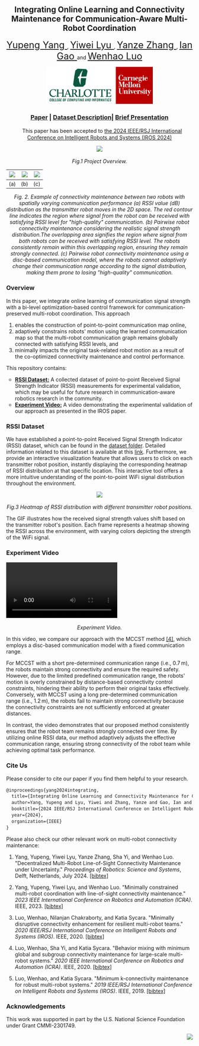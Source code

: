 <h2 align="center"">Integrating Online Learning and Connectivity Maintenance for Communication-Aware Multi-Robot Coordination</h2> 

<p align="center">
   <a href="https://yupeng.blog/research/" style="font-size: 25px;">
        Yupeng Yang
    </a>
  ,
  <a href="https://www.cs.cmu.edu/~yiweilyu" style="font-size: 25px;">
        Yiwei Lyu
    </a>
  ,
  <a href="https://yanzezhang97.github.io/" style="font-size: 25px;">
        Yanze Zhang
    </a>
  , 
    <a href="https://www.linkedin.com/in/ian-gao-978667162/" style="font-size: 25px;">
        Ian Gao
    </a>
   and
    <a href="https://webpages.charlotte.edu/wluo4/" style="font-size: 25px;">
        Wenhao Luo
    </a>
</p>

<p align="center">
    <img src="src/uncc_cs_logo.png" height="100">  <img src="src/cmu.png" height="100"> 
</p>

<p align="center">
<h3 align="center"><a href="https://arxiv.org/abs/2410.05798">Paper</a> | <a href="https://yupengyanguncc.github.io/IROS_2024_RSSI/">Dataset Description</a>|
<a href="https://youtu.be/sgx23-j_8Uo">Brief Presentation</a></h3>
</p>

<p align="center">
　This paper has been accepted to <a href="https://iros2024-abudhabi.org/">the 2024 IEEE/RSJ International Conference on Intelligent Robots and Systems (IROS 2024)</a>  
</p>

<p align="center">
    <img src="https://github.com/user-attachments/assets/5bab4c10-fa25-4fd0-bd53-2e39f1acba7f" height="300">  
   <p align="center"><em>Fig.1 Project Overview.</em><p>
</p>


<div align="center">

| <img src="https://github.com/user-attachments/assets/6f2d5d15-e7e2-41a3-89bd-6cfe699e70d6" height="250"> | <img src="https://github.com/user-attachments/assets/1247ce84-c6bb-4aee-9ca4-822a3c11dbcd" height="250"> | <img src="https://github.com/user-attachments/assets/73eb5140-c061-47af-b661-737ad5ff9a9b" height="250"> |
|:---------------------------------------------------------------------------------------------------------:|:---------------------------------------------------------------------------------------------------------:|:---------------------------------------------------------------------------------------------------------:|
| (a) | (b)  | (c) |
<p align="center">
<em>Fig. 2. Example of connectivity maintenance between two robots with spatially varying communication performance  (a) RSSI value (dB) distribution as the transmitter robot moves in the 2D space. The red contour line indicates the region where signal from the robot can be received with satisfying RSSI level for "high-quality" communication. (b) Pairwise robot connectivity maintenance considering the realistic signal strength distribution.The overlapping area signifies the region where signal from both robots can be received with satisfying RSSI level. The robots consistently remain within this overlapping region, ensuring they remain strongly connected. (c) Pairwise robot connectivity maintenance using a disc-based communication model, where the robots cannot adaptively change their communication range according to the signal distribution, making them prone to losing "high-quality" communication.</em>
</p>
</div>

### Overview
In this paper, we integrate online learning of communication signal strength with a bi-level optimization-based control framework for communication-preserved multi-robot coordination. This approach
1. enables the construction of point-to-point communication map online, 
2. adaptively constrains robots' motion using the learned communication map so that the multi-robot communication graph remains globally connected with satisfying RSSI levels, and
3. minimally impacts the original task-related robot motion as a result of the co-optimized connectivity maintenance and control performance.

This repository contains:

<ul style="list-style-type:circle"> <li><b><a href="#rssi-dataset">RSSI Dataset:</a></b> A collected dataset of point-to-point Received Signal Strength Indicator (RSSI) measurements for experimental validation, which may be useful for future research in communication-aware robotics research in the community.</li> <li><b><a href="#experiment-video">Experiment Video:</a></b> A video demonstrating the experimental validation of our approach as presented in the IROS paper.</li> </ul>



<h3 id="rssi-dataset">RSSI Dataset</h3>
<p>We have established a point-to-point Received Signal Strength Indicator (RSSI) dataset, which can be found in the <a href="Dataset">dataset folder</a>. Detailed information related to this dataset is available at this <a href="https://wenhaol.github.io/DCM-RSSI/">link</a>. Furthermore, we provide an interactive visualization feature that allows users to click on each transmitter robot position, instantly displaying the corresponding heatmap of RSSI distribution at that specific location. This interactive tool offers a more intuitive understanding of the point-to-point WiFi signal distribution throughout the environment.</p>


<p align="center">
    <img src="https://github.com/user-attachments/assets/a20a54a1-06e9-40b5-9347-a450627be450" height="300">
   <p align="center"><em>Fig.3 Heatmap of RSSI distribution with different transmitter robot positions.</em></p>
<p>The GIF illustrates how the received signal strength values shift based on the transmitter robot's position. Each frame represents a heatmap showing the RSSI across the environment, with varying colors depicting the strength of the WiFi signal. 


<h3 id="experiment-video"> Experiment Video</h3>



<video src="https://github.com/user-attachments/assets/3466f108-51fc-42f2-bdc8-751a1ca2ab79"></video>
<p align="center"><em>Experiment Video.</em></p>


In this video, we compare our approach with the MCCST method [[4]](https://ieeexplore.ieee.org/document/9197429), which employs a disc-based communication model with a fixed communication range. 

For MCCST with a short pre-determined communication range (i.e., 0.7 m), the robots maintain strong connectivity and ensure the required safety. However, due to the limited predefined communication range, the robots' motion is overly constrained by distance-based connectivity control constraints, hindering their ability to perform their original tasks effectively. Conversely, with MCCST using a long pre-determined communication range (i.e., 1.2 m), the robots fail to maintain strong connectivity because the connectivity constraints are not sufficiently enforced at greater distances.

In contrast, the video demonstrates that our proposed method consistently ensures that the robot team remains strongly connected over time. By utilizing online RSSI data, our method adaptively adjusts the effective communication range, ensuring strong connectivity of the robot team while achieving optimal task performance.

### Cite Us

Please consider to cite our paper if you find them helpful to your research.

```latex 
@inproceedings{yang2024integrating,
  title={Integrating Online Learning and Connectivity Maintenance for Communication-Aware Multi-Robot Coordination},
  author=Yang, Yupeng and Lyu, Yiwei and Zhang, Yanze and Gao, Ian and Luo, Wenhao},
  booktitle={2024 IEEE/RSJ International Conference on Intelligent Robots and Systems (IROS)},
  year={2024},
  organization={IEEE}
}
```
Please also check our other relevant work on multi-robot connectivity maintenance: 

1. Yang, Yupeng, Yiwei Lyu, Yanze Zhang, Sha Yi, and Wenhao Luo. "Decentralized Multi-Robot Line-of-Sight Connectivity Maintenance under Uncertainty." *Proceedings of Robotics: Science and Systems*, Delft, Netherlands, July 2024. [[bibtex]](https://wenhaol.github.io/DCM-RSSI/Decentralized_RSS24.html)

2. Yang, Yupeng, Yiwei Lyu, and Wenhao Luo. "Minimally constrained multi-robot coordination with line-of-sight connectivity maintenance." *2023 IEEE International Conference on Robotics and Automation (ICRA)*. IEEE, 2023. [[bibtex]](https://wenhaol.github.io/DCM-RSSI/los_icra23.html)

3. Luo, Wenhao, Nilanjan Chakraborty, and Katia Sycara. "Minimally disruptive connectivity enhancement for resilient multi-robot teams." *2020 IEEE/RSJ International Conference on Intelligent Robots and Systems (IROS)*. IEEE, 2020. [[bibtex]](https://wenhaol.github.io/DCM-RSSI/Disruptive_iros20.html)

4. Luo, Wenhao, Sha Yi, and Katia Sycara. "Behavior mixing with minimum global and subgroup connectivity maintenance for large-scale multi-robot systems." *2020 IEEE International Conference on Robotics and Automation (ICRA)*. IEEE, 2020. [[bibtex]](https://wenhaol.github.io/DCM-RSSI/Behavior_icra20.html)

5. Luo, Wenhao, and Katia Sycara. "Minimum k-connectivity maintenance for robust multi-robot systems." *2019 IEEE/RSJ International Conference on Intelligent Robots and Systems (IROS)*. IEEE, 2019. [[bibtex]](https://wenhaol.github.io/DCM-RSSI/Minimumk_iros19.html)



### Acknowledgements
This work was supported in part by the U.S. National Science Foundation under Grant CMMI-2301749.

<p align="right">
    <img src="https://github.com/user-attachments/assets/6a6b180c-41ba-4c5f-96a8-a4e1e92da3c6" height="130"> 
</p>


